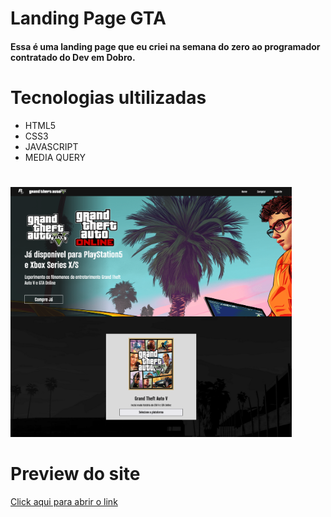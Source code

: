 # Landing Page GTA

#### Essa é uma landing page que eu criei na semana do zero ao programador contratado do Dev em Dobro.

# Tecnologias ultilizadas
- HTML5
- CSS3
- JAVASCRIPT
- MEDIA QUERY

#

<img src='./src/images/preview-img.png' width='450px'
height='400px'>

# Preview do site
[Click aqui para abrir o link](https://jonaswgdev.github.io/gta-landingpage/)